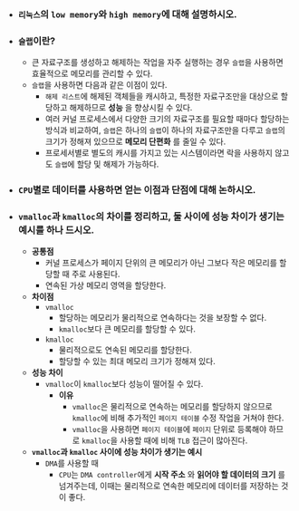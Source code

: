 - ### `리눅스`의 `low memory`와 `high memory`에 대해 설명하시오.

- ### `슬랩`이란?
    - 큰 자료구조를 생성하고 해제하는 작업을 자주 실행하는 경우 `슬랩`을 사용하면 효율적으로 메모리를 관리할 수 있다. 
    - `슬랩`을 사용하면 다음과 같은 이점이 있다.
        - `해제 리스트`에 해제된 객체들을 캐시하고, 특정한 자료구조만을 대상으로 할당하고 해제하므로 __성능__ 을 향상시킬 수 있다.
        - 여러 커널 프로세스에서 다양한 크기의 자료구조를 필요할 때마다 할당하는 방식과 비교하여, `슬랩`은 하나의 `슬랩`이 하나의 자료구조만을 다루고 `슬랩`의 크기가 정해져 있으므로 __메모리 단편화__ 를 줄일 수 있다.
        - 프로세서별로 별도의 캐시를 가지고 있는 시스템이라면 락을 사용하지 않고도 `슬랩`에 할당 및 해제가 가능하다.

- ### `CPU`별로 데이터를 사용하면 얻는 이점과 단점에 대해 논하시오.

- ### `vmalloc`과 `kmalloc`의 차이를 정리하고, 둘 사이에 성능 차이가 생기는 예시를 하나 드시오.
    - __공통점__
        - 커널 프로세스가 페이지 단위의 큰 메모리가 아닌 그보다 작은 메모리를 할당할 때 주로 사용된다.
        - 연속된 가상 메모리 영역을 할당한다.
    - __차이점__
        - `vmalloc`
            - 할당하는 메모리가 물리적으로 연속하다는 것을 보장할 수 없다.
            - `kmalloc`보다 큰 메모리를 할당할 수 있다.
        - `kmalloc`
            - 물리적으로도 연속된 메모리를 할당한다.
            - 할당할 수 있는 최대 메모리 크기가 정해져 있다.
    - __성능 차이__
        - `vmalloc`이 `kmalloc`보다 성능이 떨어질 수 있다.
            - __이유__
                - `vmalloc`은 물리적으로 연속하는 메모리를 할당하지 않으므로 `kmalloc`에 비해 추가적인 `페이지 테이블` 수정 작업을 거쳐야 한다.
                - `vmalloc`을 사용하면 `페이지 테이블`에 `페이지` 단위로 등록해야 하므로 `kmalloc`을 사용할 때에 비해 `TLB` 접근이 많아진다.
    - __`vmalloc`과 `kmalloc` 사이에 성능 차이가 생기는 예시__
        - `DMA`를 사용할 때
            - `CPU`는 `DMA controller`에게 __시작 주소__ 와 __읽어야 할 데이터의 크기__ 를 넘겨주는데, 이때는 물리적으로 연속한 메모리에 데이터를 저장하는 것이 좋다.